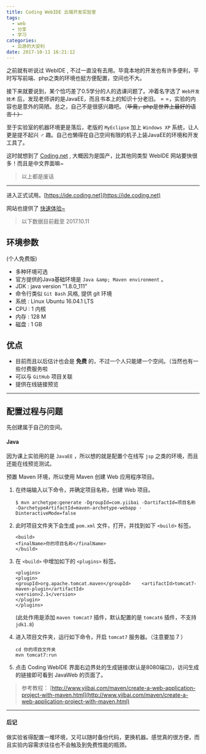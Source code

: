 ```yaml
---
title: Coding WebIDE 云端开发实验室
tags:
  - web
  - 分享
  - 学习
categories:
  - 云游的大安利
date: 2017-10-11 16:21:12
---
```


之前就有听说过 WebIDE , 不过一直没有去用。毕竟本地的开发也有许多便利，平时写写前端、php之类的环境也挺方便配置，空间也不大。

<!-- more -->

接下来就要说到，某个恰巧差了0.5学分的人的选课问题了。冲着名字选了 `Web开发技术` 后，发现老师讲的是JavaEE，而且书本上的知识十分老旧。 = =，实验的内容也是意外的简陋。总之，自己不是很感兴趣吧。（<del>毕竟，php是世界上最好的语言！）</del>

至于实验室的机器环境更是落后，老版的 `MyEclipse` 加上 `Windows XP` 系统，让人更是提不起兴 ♂ 趣。自己也懒得在自己空间有限的机子上装JavaEE的环境和开发工具了。

这时就想到了 [Coding.net](http://coding.net) , 大概因为是国产，比其他同类型 WebIDE 网站要快很多！而且是中文界面嘛~

> 以上都是废话

* * *

进入正式试用。[https://ide.coding.net](https://ide.coding.net)

网站也提供了 [快速体验~](https://ide.coding.net)

> 以下数据目前截至 2017.10.11

## 环境参数

(个人免费版)

*   多种环境可选
*   官方提供的Java基础环境是 `Java &amp; Maven environment` 。
*   JDK : java version "1.8.0_111"
*   命令行类似 `Git Bash` 风格, 提供 git 环境
*   系统 : Linux Ubuntu 16.04.1 LTS
*   CPU : 1 内核
*   内存 : 128 M
*   磁盘 : 1 GB

## 优点

*   目前而且以后估计也会是 **免费** 的，不过一个人只能建一个空间。（当然也有一些付费服务啦
*   可以与 `GitHub` 项目关联
*   提供在线链接预览

* * *

## 配置过程与问题

先创建属于自己的空间。

#### Java

因为课上实验用的是 `JavaEE` ，所以想的就是配置个在线写 `jsp` 之类的环境，而且还能在线预览测试。

预置 Maven 环境，所以使用 Maven 创建 Web 应用程序项目。

1. 在终端输入以下命令，并确定项目名称，创建 Web 项目。

    ```
    $ mvn archetype:generate -DgroupId=com.yiibai -DartifactId=项目名称 -DarchetypeArtifactId=maven-archetype-webapp -DinteractiveMode=false
    ```  

2. 此时项目文件夹下会生成 `pom.xml` 文件，打开，并找到如下 `<build>` 标签。

    ```
    <build>
    <finalName>你的项目名称</finalName>
    </build>
    ```

3. 在 `<build>` 中增加如下的 `<plugins>` 标签。

    ```
    <plugins>
    <plugin>
    <groupId>org.apache.tomcat.maven</groupId>    <artifactId>tomcat7-maven-plugin</artifactId>
    <version>2.1</version>
    </plugin>
    </plugins>
    ```

    (此处作用是添加 `maven tomcat7` 插件，默认配置的是 `tomcat6` 插件，不支持 `jdk1.8`)

4. 进入项目文件夹，运行如下命令，开启 `tomcat7` 服务器。（注意要加 7 ）

    ```
    cd 你的项目文件夹
    mvn tomcat7:run
    ```

5. 点击 Coding WebIDE 界面右边界处的生成链接(默认是8080端口)，访问生成的链接即可看到 JavaWeb 的页面了。

> 参考教程： [http://www.yiibai.com/maven/create-a-web-application-project-with-maven.html](http://www.yiibai.com/maven/create-a-web-application-project-with-maven.html)

* * *

#### 后记

做实验省得配置一堆环境，又可以随时备份代码，更换机器。感觉真的很方便，而且实验内容需求往往也不会触及到免费性能的瓶颈。
